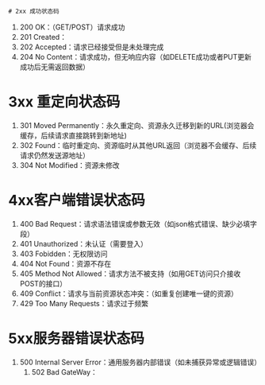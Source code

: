 	# 2xx 成功状态码
1. 200 OK：（GET/POST）请求成功
2. 201 Created：
3. 202 Accepted：请求已经接受但是未处理完成
4. 204 No Content：请求成功，但无响应内容（如DELETE成功或者PUT更新成功后无需返回数据）

# 3xx 重定向状态码
1. 301 Moved Permanently：永久重定向、资源永久迁移到新的URL(浏览器会缓存，后续请求直接跳转到新地址)
2. 302 Found：临时重定向、资源临时从其他URL返回（浏览器不会缓存、后续请求仍然发送源地址）
3. 304 Not Modified：资源未修改

# 4xx客户端错误状态码
1. 400 Bad Request：请求语法错误或参数无效（如json格式错误、缺少必填字段）
2. 401 Unauthorized：未认证（需要登入）
3. 403 Fobidden：无权限访问
4. 404 Not Found：资源不存在
5. 405 Method Not Allowed：请求方法不被支持（如用GET访问只介接收POST的接口）
6. 409 Conflict：请求与当前资源状态冲突：（如重复创建唯一键的资源）
7. 429 Too Many Requests：请求过于频繁

# 5xx服务器错误状态码
1. 500 Internal Server Error：通用服务器内部错误（如未捕获异常或逻辑错误）
	1. 502 Bad GateWay：